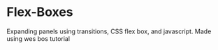# Flex-Boxes
Expanding panels using transitions, CSS flex box, and javascript. Made using wes bos tutorial

